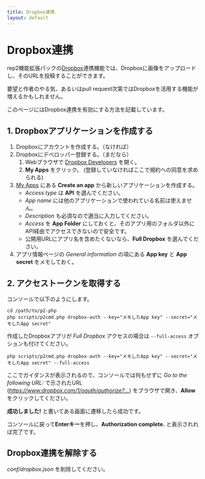 ```yaml
---
title: Dropbox連携
layout: default
---
```

# Dropbox連携

rep2機能拡張パックの[Dropbox](https://www.dropbox.com/)連携機能では、Dropboxに画像をアップロードし、そのURLを投稿することができます。

要望と作者のやる気、あるいはpull request次第ではDropboxを活用する機能が増えるかもしれません。

このページにはDropbox連携を有効にする方法を記載しています。

## 1. Dropboxアプリケーションを作成する

1. Dropboxにアカウントを作成する。（なければ）
2. Dropboxにデベロッパー登録する。（まだなら）
	1. Webブラウザで [Dropbox Developers](https://www.dropbox.com/developers) を開く。
	2. **My Apps** をクリック。  (登録していなければここで規約への同意を求められる)
3. [My Apps](https://www.dropbox.com/developers/apps) にある **Create an app** から新しいアプリケーションを作成する。
	* *Access type* は **API** を選んでください。
	* *App name* には他のアプリケーションで使われている名前は使えません。
	* *Description* も必須なので適当に入力してください。
	* *Access* を **App Folder** にしておくと、そのアプリ用のフォルダ以外にAPI経由でアクセスできないので安全です。
	* 公開用URLにアプリ名を含めたくないなら、**Full Dropbox** を選んでください。
4. アプリ情報ページの *General information* の項にある **App key** と **App secret** をメモしておく。

## 2. アクセストークンを取得する

コンソールで以下のようにします。

	cd /path/to/p2-php
	php scripts/p2cmd.php dropbox-auth --key="メモしたApp key" --secret="メモしたApp secret"

作成したDropboxアプリが *Full Dropbox* アクセスの場合は `--full-access` オプションも付けてください。

	php scripts/p2cmd.php dropbox-auth --key="メモしたApp key" --secret="メモしたApp secret" --full-access

ここでガイダンスが表示されるので、コンソールでは何もせずに *Go to the following URL:* で示されたURL (*https://www.dropbox.com/1/oauth/authorize?…*) をブラウザで開き、**Allow** をクリックしてください。

**成功しました!** と書いてある画面に遷移したら成功です。

コンソールに戻って**Enterキー**を押し、**Authorization complete.** と表示されれば完了です。

## Dropbox連携を解除する

*conf/dropbox.json* を削除してください。
